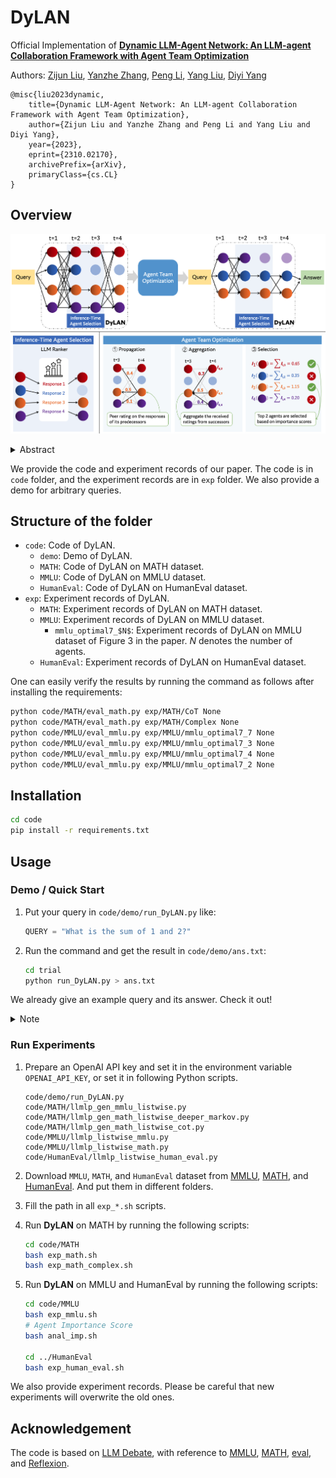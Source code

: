 # DyLAN

Official Implementation of [**Dynamic LLM-Agent Network: An LLM-agent Collaboration Framework with Agent Team Optimization**](https://arxiv.org/abs/2310.02170)

Authors: [Zijun Liu](https://www.semanticscholar.org/author/Zijun-Liu/2117942065), [Yanzhe Zhang](https://stevenyzzhang.github.io/website/), [Peng Li](http://www.lpeng.net/), [Yang Liu](http://nlp.csai.tsinghua.edu.cn/~ly/), [Diyi Yang](https://cs.stanford.edu/~diyiy/)

```
@misc{liu2023dynamic,
    title={Dynamic LLM-Agent Network: An LLM-agent Collaboration Framework with Agent Team Optimization},
    author={Zijun Liu and Yanzhe Zhang and Peng Li and Yang Liu and Diyi Yang},
    year={2023},
    eprint={2310.02170},
    archivePrefix={arXiv},
    primaryClass={cs.CL}
}
```

## Overview

![LLM-as-a-Neuron](./figs/overview2.png)

<details><summary>Abstract</summary>

Large language model (LLM) agents have been shown effective on a wide range of tasks, and by ensembling multiple LLM agents, their performances could be further improved. Existing approaches employ a fixed set of agents to interact with each other in a static architecture, which limits their generalizability to various tasks and requires strong human prior in designing these agents.

In this work, we propose to construct a strategic team of agents communicating in a dynamic interaction architecture based on the task query. Specifically, we build a framework named Dynamic LLM-Agent Network (**DyLAN**) for LLM-agent collaboration on complicated tasks like reasoning and code generation. DyLAN enables agents to interact for multiple rounds in a dynamic architecture with inference-time agent selection and an early-stopping mechanism to improve performance and efficiency.

We further design an automatic agent team optimization algorithm based on an unsupervised metric termed *Agent Importance Score*, enabling the selection of best agents based on the contribution each agent makes. Empirically, we demonstrate that DyLAN performs well in both reasoning and code generation tasks with reasonable computational cost. DyLAN achieves 13.0\% and 13.3\% improvement on MATH and HumanEval, respectively, compared to a single execution on GPT-35-turbo. On specific subjects of MMLU, agent team optimization in DyLAN increases accuracy by up to 25.0\%.

</details>

We provide the code and experiment records of our paper. The code is in `code` folder, and the experiment records are in `exp` folder. We also provide a demo for arbitrary queries.

## Structure of the folder

- `code`: Code of DyLAN.
  - `demo`: Demo of DyLAN.
  - `MATH`: Code of DyLAN on MATH dataset.
  - `MMLU`: Code of DyLAN on MMLU dataset.
  - `HumanEval`: Code of DyLAN on HumanEval dataset.
- `exp`: Experiment records of DyLAN.
  - `MATH`: Experiment records of DyLAN on MATH dataset.
  - `MMLU`: Experiment records of DyLAN on MMLU dataset.
    - `mmlu_optimal7_$N$`: Experiment records of DyLAN on MMLU dataset of Figure 3 in the paper. $N$ denotes the number of agents.
  - `HumanEval`: Experiment records of DyLAN on HumanEval dataset.

One can easily verify the results by running the command as follows after installing the requirements:

```bash
python code/MATH/eval_math.py exp/MATH/CoT None
python code/MATH/eval_math.py exp/MATH/Complex None
python code/MMLU/eval_mmlu.py exp/MMLU/mmlu_optimal7_7 None
python code/MMLU/eval_mmlu.py exp/MMLU/mmlu_optimal7_3 None
python code/MMLU/eval_mmlu.py exp/MMLU/mmlu_optimal7_4 None
python code/MMLU/eval_mmlu.py exp/MMLU/mmlu_optimal7_2 None
```

## Installation

```bash
cd code
pip install -r requirements.txt
```

## Usage

### Demo / Quick Start

1. Put your query in `code/demo/run_DyLAN.py` like:

    ```python
    QUERY = "What is the sum of 1 and 2?"
    ```

2. Run the command and get the result in `code/demo/ans.txt`:

    ```bash
    cd trial
    python run_DyLAN.py > ans.txt
    ```

We already give an example query and its answer. Check it out!

<details><summary>Note</summary>
We implemented DyLAN as an LLM-based Multi-Layer Perceptron. LLMLP, as its nickname, is used in the code implementation and we structure the code in a style of neural network.
</details>

### Run Experiments

1. Prepare an OpenAI API key and set it in the environment variable `OPENAI_API_KEY`, or set it in following Python scripts.

    ```text
    code/demo/run_DyLAN.py
    code/MATH/llmlp_gen_mmlu_listwise.py
    code/MATH/llmlp_gen_math_listwise_deeper_markov.py
    code/MATH/llmlp_gen_math_listwise_cot.py
    code/MMLU/llmlp_listwise_mmlu.py
    code/MMLU/llmlp_listwise_math.py
    code/HumanEval/llmlp_listwise_human_eval.py
    ```

2. Download `MMLU`, `MATH`, and `HumanEval` dataset from [MMLU](https://github.com/hendrycks/test), [MATH](https://github.com/hendrycks/math), and [HumanEval](https://github.com/openai/human-eval). And put them in different folders.

3. Fill the path in all `exp_*.sh` scripts.

4. Run **DyLAN** on MATH by running the following scripts:

    ```bash
    cd code/MATH
    bash exp_math.sh
    bash exp_math_complex.sh
    ```

5. Run **DyLAN** on MMLU and HumanEval by running the following scripts:

    ```bash
    cd code/MMLU
    bash exp_mmlu.sh
    # Agent Importance Score
    bash anal_imp.sh

    cd ../HumanEval
    bash exp_human_eval.sh
    ```

We also provide experiment records. Please be careful that new experiments will overwrite the old ones.

## Acknowledgement

The code is based on [LLM Debate](https://github.com/composable-models/llm_multiagent_debate), with reference to [MMLU](https://github.com/hendrycks/test), [MATH](https://github.com/hendrycks/math), [eval](https://github.com/getcursor/eval), and [Reflexion](https://github.com/noahshinn024/reflexion).
